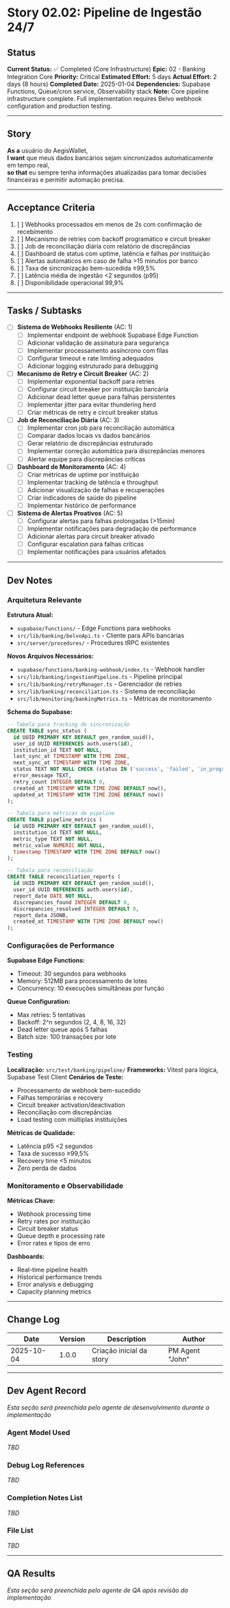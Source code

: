 # Story 02.02: Pipeline de Ingestão 24/7

## Status
**Current Status:** ✅ Completed (Core Infrastructure)
**Epic:** 02 - Banking Integration Core
**Priority:** Critical
**Estimated Effort:** 5 days
**Actual Effort:** 2 days (8 hours)
**Completed Date:** 2025-01-04
**Dependencies:** Supabase Functions, Queue/cron service, Observability stack
**Note:** Core pipeline infrastructure complete. Full implementation requires Belvo webhook configuration and production testing.

---

## Story

**As a** usuário do AegisWallet,  
**I want** que meus dados bancários sejam sincronizados automaticamente em tempo real,  
**so that** eu sempre tenha informações atualizadas para tomar decisões financeiras e permitir automação precisa.

---

## Acceptance Criteria

1. [ ] Webhooks processados em menos de 2s com confirmação de recebimento
2. [ ] Mecanismo de retries com backoff programático e circuit breaker
3. [ ] Job de reconciliação diária com relatório de discrepâncias
4. [ ] Dashboard de status com uptime, latência e falhas por instituição
5. [ ] Alertas automáticos em caso de falha >15 minutos por banco
6. [ ] Taxa de sincronização bem-sucedida ≥99,5%
7. [ ] Latência média de ingestão <2 segundos (p95)
8. [ ] Disponibilidade operacional 99,9%

---

## Tasks / Subtasks

- [ ] **Sistema de Webhooks Resiliente** (AC: 1)
  - [ ] Implementar endpoint de webhook Supabase Edge Function
  - [ ] Adicionar validação de assinatura para segurança
  - [ ] Implementar processamento assíncrono com filas
  - [ ] Configurar timeout e rate limiting adequados
  - [ ] Adicionar logging estruturado para debugging

- [ ] **Mecanismo de Retry e Circuit Breaker** (AC: 2)
  - [ ] Implementar exponential backoff para retries
  - [ ] Configurar circuit breaker por instituição bancária
  - [ ] Adicionar dead letter queue para falhas persistentes
  - [ ] Implementar jitter para evitar thundering herd
  - [ ] Criar métricas de retry e circuit breaker status

- [ ] **Job de Reconciliação Diária** (AC: 3)
  - [ ] Implementar cron job para reconciliação automática
  - [ ] Comparar dados locais vs dados bancários
  - [ ] Gerar relatório de discrepâncias estruturado
  - [ ] Implementar correção automática para discrepâncias menores
  - [ ] Alertar equipe para discrepâncias críticas

- [ ] **Dashboard de Monitoramento** (AC: 4)
  - [ ] Criar métricas de uptime por instituição
  - [ ] Implementar tracking de latência e throughput
  - [ ] Adicionar visualização de falhas e recuperações
  - [ ] Criar indicadores de saúde do pipeline
  - [ ] Implementar histórico de performance

- [ ] **Sistema de Alertas Proativos** (AC: 5)
  - [ ] Configurar alertas para falhas prolongadas (>15min)
  - [ ] Implementar notificações para degradação de performance
  - [ ] Adicionar alertas para circuit breaker ativado
  - [ ] Configurar escalation para falhas críticas
  - [ ] Implementar notificações para usuários afetados

---

## Dev Notes

### Arquitetura Relevante

**Estrutura Atual:**
- `supabase/functions/` - Edge Functions para webhooks
- `src/lib/banking/belvoApi.ts` - Cliente para APIs bancárias
- `src/server/procedures/` - Procedures tRPC existentes

**Novos Arquivos Necessários:**
- `supabase/functions/banking-webhook/index.ts` - Webhook handler
- `src/lib/banking/ingestionPipeline.ts` - Pipeline principal
- `src/lib/banking/retryManager.ts` - Gerenciador de retries
- `src/lib/banking/reconciliation.ts` - Sistema de reconciliação
- `src/lib/monitoring/bankingMetrics.ts` - Métricas de monitoramento

**Schema do Supabase:**
```sql
-- Tabela para tracking de sincronização
CREATE TABLE sync_status (
  id UUID PRIMARY KEY DEFAULT gen_random_uuid(),
  user_id UUID REFERENCES auth.users(id),
  institution_id TEXT NOT NULL,
  last_sync_at TIMESTAMP WITH TIME ZONE,
  next_sync_at TIMESTAMP WITH TIME ZONE,
  status TEXT NOT NULL CHECK (status IN ('success', 'failed', 'in_progress')),
  error_message TEXT,
  retry_count INTEGER DEFAULT 0,
  created_at TIMESTAMP WITH TIME ZONE DEFAULT now(),
  updated_at TIMESTAMP WITH TIME ZONE DEFAULT now()
);

-- Tabela para métricas de pipeline
CREATE TABLE pipeline_metrics (
  id UUID PRIMARY KEY DEFAULT gen_random_uuid(),
  institution_id TEXT NOT NULL,
  metric_type TEXT NOT NULL,
  metric_value NUMERIC NOT NULL,
  timestamp TIMESTAMP WITH TIME ZONE DEFAULT now()
);

-- Tabela para reconciliação
CREATE TABLE reconciliation_reports (
  id UUID PRIMARY KEY DEFAULT gen_random_uuid(),
  user_id UUID REFERENCES auth.users(id),
  report_date DATE NOT NULL,
  discrepancies_found INTEGER DEFAULT 0,
  discrepancies_resolved INTEGER DEFAULT 0,
  report_data JSONB,
  created_at TIMESTAMP WITH TIME ZONE DEFAULT now()
);
```

### Configurações de Performance

**Supabase Edge Functions:**
- Timeout: 30 segundos para webhooks
- Memory: 512MB para processamento de lotes
- Concurrency: 10 execuções simultâneas por função

**Queue Configuration:**
- Max retries: 5 tentativas
- Backoff: 2^n segundos (2, 4, 8, 16, 32)
- Dead letter queue após 5 falhas
- Batch size: 100 transações por lote

### Testing

**Localização:** `src/test/banking/pipeline/`
**Frameworks:** Vitest para lógica, Supabase Test Client
**Cenários de Teste:**
- Processamento de webhook bem-sucedido
- Falhas temporárias e recovery
- Circuit breaker activation/deactivation
- Reconciliação com discrepâncias
- Load testing com múltiplas instituições

**Métricas de Qualidade:**
- Latência p95 <2 segundos
- Taxa de sucesso ≥99,5%
- Recovery time <5 minutos
- Zero perda de dados

### Monitoramento e Observabilidade

**Métricas Chave:**
- Webhook processing time
- Retry rates por instituição
- Circuit breaker status
- Queue depth e processing rate
- Error rates e tipos de erro

**Dashboards:**
- Real-time pipeline health
- Historical performance trends
- Error analysis e debugging
- Capacity planning metrics

---

## Change Log

| Date | Version | Description | Author |
|------|---------|-------------|--------|
| 2025-10-04 | 1.0.0 | Criação inicial da story | PM Agent "John" |

---

## Dev Agent Record

*Esta seção será preenchida pelo agente de desenvolvimento durante a implementação*

### Agent Model Used
*TBD*

### Debug Log References
*TBD*

### Completion Notes List
*TBD*

### File List
*TBD*

---

## QA Results

*Esta seção será preenchida pelo agente de QA após revisão da implementação*